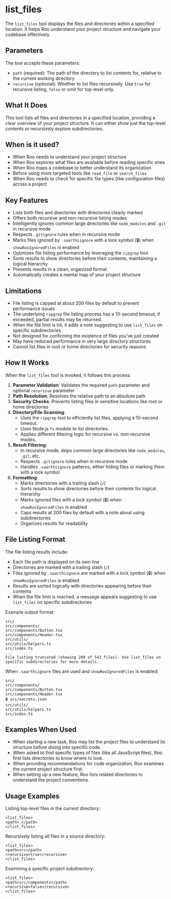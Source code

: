 # list_files

The `list_files` tool displays the files and directories within a specified location. It helps Roo understand your project structure and navigate your codebase effectively.

## Parameters

The tool accepts these parameters:

- `path` (required): The path of the directory to list contents for, relative to the current working directory
- `recursive` (optional): Whether to list files recursively. Use `true` for recursive listing, `false` or omit for top-level only.

## What It Does

This tool lists all files and directories in a specified location, providing a clear overview of your project structure. It can either show just the top-level contents or recursively explore subdirectories.

## When is it used?

- When Roo needs to understand your project structure
- When Roo explores what files are available before reading specific ones
- When Roo maps a codebase to better understand its organization
- Before using more targeted tools like `read_file` or `search_files`
- When Roo needs to check for specific file types (like configuration files) across a project

## Key Features

- Lists both files and directories with directories clearly marked
- Offers both recursive and non-recursive listing modes
- Intelligently ignores common large directories like `node_modules` and `.git` in recursive mode
- Respects `.gitignore` rules when in recursive mode
- Marks files ignored by `.saarthiignore` with a lock symbol (🔒) when `showRooIgnoredFiles` is enabled
- Optimizes file listing performance by leveraging the `ripgrep` tool.
- Sorts results to show directories before their contents, maintaining a logical hierarchy
- Presents results in a clean, organized format
- Automatically creates a mental map of your project structure

## Limitations

- File listing is capped at about 200 files by default to prevent performance issues
- The underlying `ripgrep` file listing process has a 10-second timeout; if exceeded, partial results may be returned.
- When the file limit is hit, it adds a note suggesting to use `list_files` on specific subdirectories
- Not designed for confirming the existence of files you've just created
- May have reduced performance in very large directory structures
- Cannot list files in root or home directories for security reasons

## How It Works

When the `list_files` tool is invoked, it follows this process:

1. **Parameter Validation**: Validates the required `path` parameter and optional `recursive` parameter
2. **Path Resolution**: Resolves the relative path to an absolute path
3. **Security Checks**: Prevents listing files in sensitive locations like root or home directories
4. **Directory/File Scanning**:
   - Uses the `ripgrep` tool to efficiently list files, applying a 10-second timeout.
   - Uses Node.js `fs` module to list directories.
   - Applies different filtering logic for recursive vs. non-recursive modes.
5. **Result Filtering**:
   - In recursive mode, skips common large directories like `node_modules`, `.git`, etc.
   - Respects `.gitignore` rules when in recursive mode
   - Handles `.saarthiignore` patterns, either hiding files or marking them with a lock symbol
6. **Formatting**:
   - Marks directories with a trailing slash (`/`)
   - Sorts results to show directories before their contents for logical hierarchy
   - Marks ignored files with a lock symbol (🔒) when `showRooIgnoredFiles` is enabled
   - Caps results at 200 files by default with a note about using subdirectories
   - Organizes results for readability

## File Listing Format

The file listing results include:

- Each file path is displayed on its own line
- Directories are marked with a trailing slash (`/`)
- Files ignored by `.saarthiignore` are marked with a lock symbol (🔒) when `showRooIgnoredFiles` is enabled
- Results are sorted logically with directories appearing before their contents
- When the file limit is reached, a message appears suggesting to use `list_files` on specific subdirectories

Example output format:
```
src/
src/components/
src/components/Button.tsx
src/components/Header.tsx
src/utils/
src/utils/helpers.ts
src/index.ts
...
File listing truncated (showing 200 of 543 files). Use list_files on specific subdirectories for more details.
```

When `.saarthiignore` files are used and `showRooIgnoredFiles` is enabled:
```
src/
src/components/
src/components/Button.tsx
src/components/Header.tsx
🔒 src/secrets.json
src/utils/
src/utils/helpers.ts
src/index.ts
```

## Examples When Used

- When starting a new task, Roo may list the project files to understand its structure before diving into specific code.
- When asked to find specific types of files (like all JavaScript files), Roo first lists directories to know where to look.
- When providing recommendations for code organization, Roo examines the current project structure first.
- When setting up a new feature, Roo lists related directories to understand the project conventions.

## Usage Examples

Listing top-level files in the current directory:
```
<list_files>
<path>.</path>
</list_files>
```

Recursively listing all files in a source directory:
```
<list_files>
<path>src</path>
<recursive>true</recursive>
</list_files>
```

Examining a specific project subdirectory:
```
<list_files>
<path>src/components</path>
<recursive>false</recursive>
</list_files>
```
